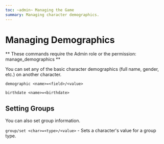 ```yaml
---
toc: ~admin~ Managing the Game
summary: Managing character demographics.
---
```

# Managing Demographics

** These commands require the Admin role or the permission: manage\_demographics **

You can set any of the basic character demographics (full name, gender, etc.) on another character.

`demographic <name>=<field>/<value>`

`birthdate <name>=<birthdate>`

## Setting Groups

You can also set group information.

`group/set <char>=<type>/<value>` - Sets a character's value for a group type.

